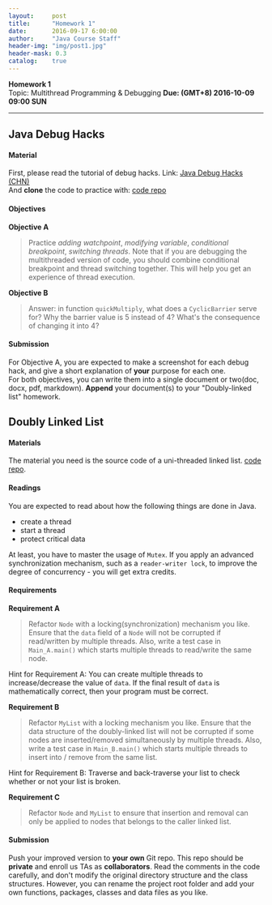 ```yaml
---
layout:     post
title:      "Homework 1"
date:       2016-09-17 6:00:00
author:     "Java Course Staff"
header-img: "img/post1.jpg"
header-mask: 0.3
catalog:    true
---
```


**Homework 1**<br>
Topic: Multithread Programming & Debugging
**Due: (GMT+8) 2016-10-09 09:00 SUN**

-----------

## Java Debug Hacks

#### Material
First, please read the tutorial of debug hacks. Link: [Java Debug Hacks (CHN)](https://iss-java.github.io/2016/09/16/Java-Debug-Hacks/)<br>
And **clone** the code to practice with: [code repo](https://github.com/iss-java/DebugHack.git)<br>

#### Objectives
**Objective A**<br>

> Practice _adding watchpoint_, _modifying variable_, _conditional breakpoint_, _switching threads_. Note that if you are debugging the multithreaded version of code, you should combine conditional breakpoint and thread switching together. This will help you get an experience of thread execution.

**Objective B**<br>

> Answer: in function `quickMultiply`, what does a `CyclicBarrier` serve for? Why the barrier value is 5 instead of 4? What's the consequence of changing it into 4?

#### Submission

For Objective A, you are expected to make a screenshot for each debug hack, and give a short explanation of **your** purpose for each one.<br>
For both objectives, you can write them into a single document or two(doc, docx, pdf, markdown). **Append** your document(s) to your "Doubly-linked list" homework.

## Doubly Linked List

#### Materials

The material you need is the source code of a uni-threaded linked list. [code repo](https://github.com/iss-java/DoublyLinkedList.git).<br>


#### Readings

You are expected to read about how the following things are done in Java. 
- create a thread
- start a thread
- protect critical data

At least, you have to master the usage of `Mutex`. If you apply an advanced synchronization mechanism, such as 
a `reader-writer lock`, to improve the degree of concurrency - you will get extra credits.

#### Requirements

**Requirement A**

> Refactor `Node` with a locking(synchronization) mechanism you like. Ensure that the `data` field of a `Node` will not be corrupted if read/written by multiple threads. Also, write a test case in `Main_A.main()` which starts multiple threads to read/write the same node.

Hint for Requirement A: You can create multiple threads to increase/decrease the value of `data`. If the final result of `data` is mathematically correct, then your program must be correct.

**Requirement B**

> Refactor `MyList` with a locking mechanism you like. Ensure that the data structure of the doubly-linked list will not be corrupted if some nodes are inserted/removed simultaneously by multiple threads. Also, write a test case in `Main_B.main()` which starts multiple threads to insert into / remove from the same list.

Hint for Requirement B: Traverse and back-traverse your list to check whether or not your list is broken.

**Requirement C**

> Refactor `Node` and `MyList` to ensure that insertion and removal can only be applied to nodes that belongs to the caller linked list.

#### Submission

Push your improved version to **your own** Git repo. This repo should be **private** and enroll us TAs as **collaborators**. Read the comments in the code carefully, and don't modify the original directory structure and the class structures. However, you can rename the project root folder and add your own functions, packages, classes and data files as you like.
